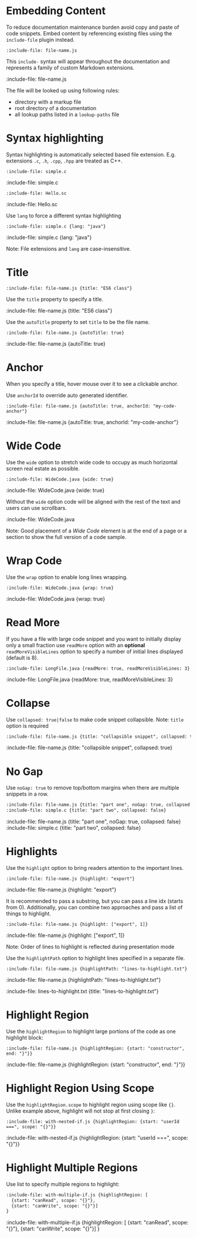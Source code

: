 # Embedding Content

To reduce documentation maintenance burden avoid copy and paste of code snippets.
Embed content by referencing existing files using the `include-file` plugin instead.  

    :include-file: file-name.js
    
This `include-` syntax will appear throughout the documentation and represents a family of custom Markdown extensions. 

:include-file: file-name.js

The file will be looked up using following rules:
* directory with a markup file
* root directory of a documentation
* all lookup paths listed in a `lookup-paths` file

# Syntax highlighting

Syntax highlighting is automatically selected based file extension. 
E.g. extensions `.c`, `.h`, `.cpp`, `.hpp` are treated as C++.  

    :include-file: simple.c
    
:include-file: simple.c

    :include-file: Hello.sc
    
:include-file: Hello.sc

Use `lang` to force a different syntax highlighting

    :include-file: simple.c {lang: "java"}
    
:include-file: simple.c {lang: "java"}

Note: File extensions and `lang` are case-insensitive.

# Title

    :include-file: file-name.js {title: "ES6 class"} 

Use the `title` property to specify a title.

:include-file: file-name.js {title: "ES6 class"} 

Use the `autoTitle` property to set `title` to be the file name.

    :include-file: file-name.js {autoTitle: true} 

:include-file: file-name.js {autoTitle: true} 

# Anchor

When you specify a title, hover mouse over it to see a clickable anchor.

Use `anchorId` to override auto generated identifier. 

    :include-file: file-name.js {autoTitle: true, anchorId: "my-code-anchor"}

:include-file: file-name.js {autoTitle: true, anchorId: "my-code-anchor"}

# Wide Code

Use the `wide` option to stretch wide code to occupy as much horizontal screen real estate as possible.  

    :include-file: WideCode.java {wide: true}
    
:include-file: WideCode.java {wide: true}

Without the `wide` option code will be aligned with the rest of the text and users can use scrollbars.   

:include-file: WideCode.java

Note: Good placement of a *Wide Code* element is at the end of a page or a section to show the full version of a code sample.

# Wrap Code

Use the `wrap` option to enable long lines wrapping.  

    :include-file: WideCode.java {wrap: true}
    
:include-file: WideCode.java {wrap: true}

# Read More

If you have a file with large code snippet and you want to initially display only a small fraction use `readMore` 
option with an **optional** `readMoreVisibleLines` option to specify a number of initial lines displayed (default is 8).

    :include-file: LongFile.java {readMore: true, readMoreVisibleLines: 3}
    
:include-file: LongFile.java {readMore: true, readMoreVisibleLines: 3} 

# Collapse 

Use `collapsed: true|false` to make code snippet collapsible.
Note: `title` option is required  

```markdown
:include-file: file-name.js {title: "collapsible snippet", collapsed: true}
```

:include-file: file-name.js {title: "collapsible snippet", collapsed: true}

# No Gap

Use `noGap: true` to remove top/bottom margins when there are multiple snippets in a row.

```markdown
:include-file: file-name.js {title: "part one", noGap: true, collapsed: false}
:include-file: simple.c {title: "part two", collapsed: false}
```

:include-file: file-name.js {title: "part one", noGap: true, collapsed: false}
:include-file: simple.c {title: "part two", collapsed: false}

# Highlights

Use the `highlight` option to bring readers attention to the important lines.

    :include-file: file-name.js {highlight: "export"}

:include-file: file-name.js {highlight: "export"}

It is recommended to pass a substring, but you can pass a line idx (starts from 0). 
Additionally, you can combine two approaches and pass a list of things to highlight. 

    :include-file: file-name.js {highlight: ["export", 1]}

:include-file: file-name.js {highlight: ["export", 1]}

Note: Order of lines to highlight is reflected during presentation mode

Use the `highlightPath` option to highlight lines specified in a separate file. 

    :include-file: file-name.js {highlightPath: "lines-to-highlight.txt"}
    
:include-file: file-name.js {highlightPath: "lines-to-highlight.txt"}

:include-file: lines-to-highlight.txt {title: "lines-to-highlight.txt"}

# Highlight Region

Use the `highlightRegion` to highlight large portions of the code as one highlight block:

    :include-file: file-name.js {highlightRegion: {start: "constructor", end: "}"}}

:include-file: file-name.js {highlightRegion: {start: "constructor", end: "}"}}

# Highlight Region Using Scope

Use the `highlightRegion.scope` to highlight region using scope like `{}`. 
Unlike example above, highlight will not stop at first closing `}`:

    :include-file: with-nested-if.js {highlightRegion: {start: "userId ===", scope: "{}"}}

:include-file: with-nested-if.js {highlightRegion: {start: "userId ===", scope: "{}"}}

# Highlight Multiple Regions

Use list to specify multiple regions to highlight: 

```markdown
:include-file: with-multiple-if.js {highlightRegion: [
  {start: "canRead", scope: "{}"},
  {start: "canWrite", scope: "{}"}]
}
```

:include-file: with-multiple-if.js {highlightRegion: [
  {start: "canRead", scope: "{}"},
  {start: "canWrite", scope: "{}"}]
}
